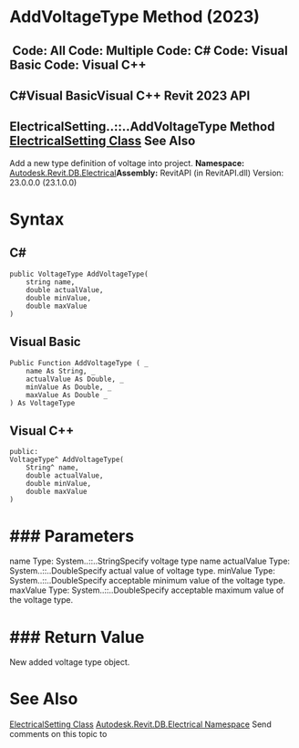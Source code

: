 # AddVoltageType Method (2023)

﻿
 Code: All Code: Multiple Code: C# Code: Visual Basic Code: Visual C++   
---  
C#Visual BasicVisual C++
Revit 2023 API  
---  
ElectricalSetting..::..AddVoltageType Method   
[ElectricalSetting Class](d0c5bb12-7cf7-35e0-fc72-51e491c56bc2.md "ElectricalSetting Class") See Also  
---  
Add a new type definition of voltage into project. 
**Namespace:** [Autodesk.Revit.DB.Electrical](212a1314-7843-2c6c-3322-363127e4059f.md "Autodesk.Revit.DB.Electrical Namespace")**Assembly:** RevitAPI (in RevitAPI.dll) Version: 23.0.0.0 (23.1.0.0)
# Syntax
C#  
---  
```text
public VoltageType AddVoltageType(
	string name,
	double actualValue,
	double minValue,
	double maxValue
)
```
  
Visual Basic  
---  
```text
Public Function AddVoltageType ( _
	name As String, _
	actualValue As Double, _
	minValue As Double, _
	maxValue As Double _
) As VoltageType
```
  
Visual C++  
---  
```text
public:
VoltageType^ AddVoltageType(
	String^ name, 
	double actualValue, 
	double minValue, 
	double maxValue
)
```
  
# ### Parameters
name
    Type: System..::..StringSpecify voltage type name
actualValue
    Type: System..::..DoubleSpecify actual value of voltage type.
minValue
    Type: System..::..DoubleSpecify acceptable minimum value of the voltage type.
maxValue
    Type: System..::..DoubleSpecify acceptable maximum value of the voltage type.
# ### Return Value
New added voltage type object.
# See Also
[ElectricalSetting Class](d0c5bb12-7cf7-35e0-fc72-51e491c56bc2.md "ElectricalSetting Class")
[Autodesk.Revit.DB.Electrical Namespace](212a1314-7843-2c6c-3322-363127e4059f.md "Autodesk.Revit.DB.Electrical Namespace")
Send comments on this topic to 